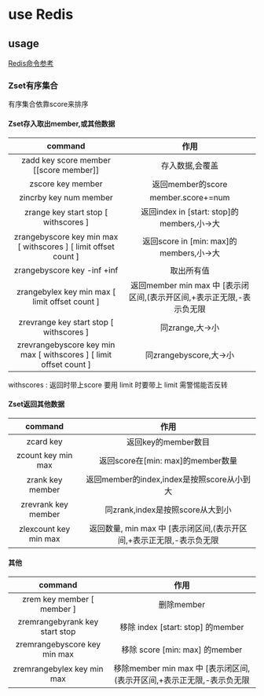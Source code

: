 # use Redis

## usage

[Redis命令参考](http://redisdoc.com/index.html)

### Zset有序集合

有序集合依靠score来排序

#### Zset存入取出member,或其他数据

| command | 作用 |
| :-: | :-: |
| zadd key score member [[score member]] | 存入数据,会覆盖 |
| zscore key member | 返回member的score |
| zincrby key num member | member.score+=num |
| zrange key start stop [ withscores ] | 返回index in [start: stop]的members,小->大 |
| zrangebyscore key min max [ withscores ] [ limit offset count ] | 返回score in [min: max]的members,小->大 |
| zrangebyscore key -inf +inf | 取出所有值 |
| zrangebylex key min max [ limit offset count ] | 返回member min max 中 [表示闭区间,(表示开区间,+表示正无限,-表示负无限 |
| zrevrange key start stop [ withscores ] | 同zrange,大->小 |
| zrevrangebyscore key min max [ withscores ] [ limit offset count ] | 同zrangebyscore,大->小 |

withscores : 返回时带上score
要用 limit 时要带上 limit
需警惕能否反转

#### Zset返回其他数据

| command | 作用 |
| :-: | :-: |
| zcard key | 返回key的member数目 |
| zcount key min max | 返回score在[min: max]的member数量 |
| zrank key member | 返回member的index,index是按照score从小到大 |
| zrevrank key member | 同zrank,index是按照score从大到小 |
| zlexcount key min max | 返回数量, min max 中 [表示闭区间,(表示开区间,+表示正无限,-表示负无限 |

#### 其他

| command | 作用 |
| :-: | :-: |
| zrem key member [ member ]| 删除member |
| zremrangebyrank key start stop | 移除 index [start: stop] 的member |
| zremrangebyscore key min max | 移除 score [min: max] 的member |
| zremrangebylex key min max | 移除member min max 中 [表示闭区间,(表示开区间,+表示正无限,-表示负无限 |
